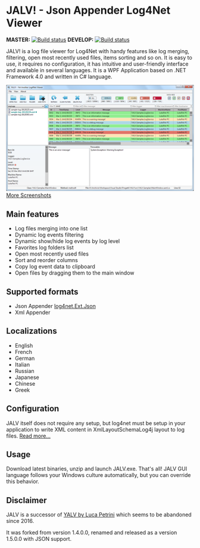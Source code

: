 # JALV! - Json Appender Log4Net Viewer

**MASTER:** [![Build status](https://ci.appveyor.com/api/projects/status/pv3y4thnj0qau96b/branch/master?svg=true)](https://ci.appveyor.com/project/stefanjarina/jalv/branch/master)
 **DEVELOP:** [![Build status](https://ci.appveyor.com/api/projects/status/pv3y4thnj0qau96b/branch/develop?svg=true)](https://ci.appveyor.com/project/stefanjarina/jalv/branch/develop)

JALV! is a log file viewer for Log4Net with handy features like log merging, filtering, open most recently used files, items sorting and so on. It is easy to use, it requires no configuration, it has intuitive and user-friendly interface and available in several languages. It is a WPF Application based on .NET Framework 4.0 and written in C# language.

![Screenshot](/doc/images/JALV-Win.png?raw=true "JALV Main Window")
[More Screenshots](https://github.com/stefanjarina/JALV/wiki/Screenshots)

## Main features

* Log files merging into one list
* Dynamic log events filtering
* Dynamic show/hide log events by log level
* Favorites log folders list
* Open most recently used files
* Sort and reorder columns
* Copy log event data to clipboard
* Open files by dragging them to the main window

## Supported formats

* Json Appender [log4net.Ext.Json](https://www.nuget.org/packages/log4net.Ext.Json/)
* Xml Appender

## Localizations

* English
* French
* German
* Italian
* Russian
* Japanese
* Chinese
* Greek

## Configuration

JALV itself does not require any setup, but log4net must be setup in your application to write XML content in XmlLayoutSchemaLog4j layout to log files. [Read more...](https://github.com/stefanjarina/JALV/wiki)

## Usage

Download latest binaries, unzip and launch JALV.exe. That's all!
JALV GUI language follows your Windows culture automatically, but you can override this behavior.

## Disclaimer

JALV is a successor of [YALV by Luca Petrini](https://github.com/LukePet/YALV) which seems to be abandoned since 2016.

It was forked from version 1.4.0.0, renamed and released as a version 1.5.0.0 with JSON support.
